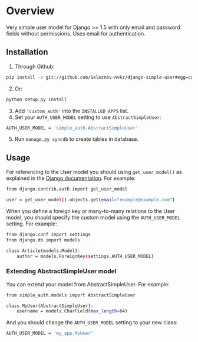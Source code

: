 # Overview

Very simple user model for Django >= 1.5 with only email and password fields without permissions. Uses email for authentication.

## Installation

1. Through Github:
```sh
pip install -e git://github.com/Seleznev-nvkz/django-simple-user#egg=custom_auth
```
2. Or:
```sh
python setup.py install
```
3. Add ```'custom_auth'``` into the ```INSTALLED_APPS``` list.
4. Set your ```AUTH_USER_MODEL``` setting to use ```AbstractSimpleUser```:
```sh
AUTH_USER_MODEL = 'simple_auth.AbstractSimpleUser'
```
5. Run ```manage.py syncdb``` to create tables in database.

## Usage

For referencing to the User model you should using ```get_user_model()``` as explained in the [Django documentation](https://docs.djangoproject.com/en/dev/topics/auth/customizing/#referencing-the-user-model). For example:
```sh
from django.contrib.auth import get_user_model

user = get_user_model().objects.get(email="example@example.com")
```
When you define a foreign key or many-to-many relations to the User model, you should specify the custom model using the ```AUTH_USER_MODEL``` setting. For example:
```sh
from django.conf import settings
from django.db import models

class Article(models.Model):
    author = models.ForeignKey(settings.AUTH_USER_MODEL)
```

### Extending AbstractSimpleUser model

You can extend your model from AbstractSimpleUser. For example:
```sh
from simple_auth.models import AbstractSimpleUser

class MyUser(AbstractSimpleUser):
    username = models.CharField(max_length=64)
```
And you should change the ```AUTH_USER_MODEL``` setting to your new class:
```sh
AUTH_USER_MODEL = 'my_app.MyUser'
```
